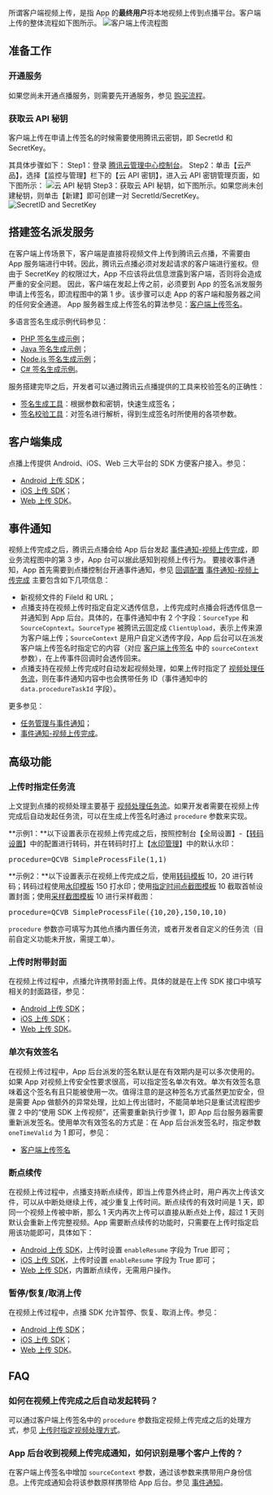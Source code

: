 <!-- ## 简介

随着终端用户个性化的需求愈加强烈，简单的文字交互已经不能满足用户的分享诉求。腾讯云点播支持用户将客户端上的视频文件直接上传到云端，并与点播的其它业务功能（比如转码、截图、防盗链等）无缝结合。

## 上传流程

![](//mc.qcloudimg.com/static/img/1cb47b70ba7ab12ddf161f9576ca6849/image.png)

上图为客户端上传流程示意图，主要有4个参与对象，分别是：客户端、App 服务器、腾讯云点播系统 VOD 和腾讯云存储系统 COS。下面对流程图中的各步骤进行详细说明。

### 第一步：客户端从 App 服务器获取上传签名

客户端上传文件到腾讯云之前，VOD 需要检查客户端的上传行为是否已获得 App 服务器的授权。因此，客户端必须先从 App 服务器获取上传签名，并在请求上传信息时将该签名传递给 VOD。VOD 校验签名，只有在校验结果为“签名合法”的情况下，才允许客户端进行后续上传操作。

App 服务器生成签名的方式参照[客户端上传签名](/document/product/266/9221)。

***注意***：***千万不要*** 将 API 密钥（即 Secret ID 和 Secret Key）直接暴露给客户端，该信息一旦泄露可能引发严重的安全问题。API 密钥应只由 App 服务器保管。

### 第二步：客户端向 VOD 发起上传

客户端将文件上传到 COS 前，需要知道目标 COS Bucket、路径等信息。客户端向 VOD 发起上传，获取上传 COS 所需的信息。VOD 签名校验通过后为其分配上传信息。

客户端请求上传信息时，可以选择只上传视频（只请求视频文件的上传信息），或者同时上传视频和封面（同时请求视频文件和封面文件的上传信息）。

### 第三步：客户端向 COS 上传文件

客户端根据之前发起上传时获取的上传信息，调用 COS 的上传接口完成文件上传。

### 第四步：客户端向 VOD 确认上传

客户端成功上传文件到 COS 后，需要向 VOD 发起确认请求。收到确认上传的请求后，VOD 将返回视频的 fileId、视频播放地址、封面图片地址（如果有）等信息，并按照用户的要求对上传后的视频进行转码、打水印、截图等操作。

## 上传方式

### SDK

为了方便用户开发客户端上传功能，云点播提供了多种平台的 SDK：

* [Android SDK](/document/product/266/9237)
* [iOS SDK](/document/product/266/9238)
* [Web SDK](/document/product/266/9239)

SDK 封装了客户端和 VOD、COS 交互的细节，上传流程中的第二步到第四步，只需调用 SDK 中的一个接口即可全部完成。因此 ***强烈推荐*** 用户在 App 中集成点播提供的 SDK 来实现客户端上传。 -->



<!-- 
## 客户端视频上传综述

所谓客户端视频上传，是指 App 的**最终用户**将本地 App 上视频上传到点播平台。与服务端上传相比，客户端上传一般是由 App 的最终用户执行的，故而 App**不**应该也**不**可以将 API 秘钥(即 SecretId 和 SecretKey )暴露给客户端。

客户端上传的大致流程如下图所示。其中，1、2 步是由 App 服务端发起的，3、4、5 步是由点播后台发起的。

![架构图](//mc.qcloudimg.com/static/img/434ab4671cfee79a7556ebcc0abdf49c/image.jpg)

### 获取签名

对应客户端视频上传业务逻辑图中的第 1 步。
点播服务端需要对所有视频上传请求进行校验，但 App 又不应该将 API 秘钥直接暴露给客户端。因此客户端在发起视频上传之前，需要在 App 后台申请上传签名。除了用作鉴权凭证之外，对视频的属性设置、视频上传完成之后的处理方式等，也都可以在上传签名中设置。

参见：[客户端上传签名](/document/product/266/9221)。

### 使用 SDK 上传视频

对应客户端视频上传业务逻辑图中的第 2 步。
点播提供了 iOS/Android/Web 三端的视频上传 SDK：

1. [iOS SDK](/document/product/266/7836)；
2. [Android SDK](/document/product/266/7837)；
3. [Web SDK](/document/product/266/7938)。

## 视频上传事件通知

对应客户端视频上传业务逻辑图中的第 3 步。
视频上传成功之后，如果 App 配置了视频上传完成通知，则点播会依照 App 配置的方式发起事件通知。
参见：[事件通知-视频上传完成](/document/product/266/7830)。

## 安全相关

### 单次有效签名

客户端从签名派发服务器中获取到了上传签名后，申请上传时点播后台首先会检验签名的合法性，并且会记录该签名已被使用。客户端再次上传的时候需要再从签名派发服务器中获取上传签名，这样可以有效的防止客户端获取一次签名后无限制上传视频的问题。

### 限制用户上传文件大小
暂不支持，敬请期待。 -->



所谓客户端视频上传，是指 App 的**最终用户**将本地视频上传到点播平台。客户端上传的整体流程如下图所示。
![客户端上传流程图](//mc.qcloudimg.com/static/img/3ae581b8979639214fa9f355d03e940b/image.png)


## 准备工作

### 开通服务
如果您尚未开通点播服务，则需要先开通服务，参见 [购买流程](/document/product/266/2839)。

### 获取云 API 秘钥
客户端上传在申请上传签名的时候需要使用腾讯云密钥，即 SecretId 和 SecretKey。

其具体步骤如下：
Step1：登录 [腾讯云管理中心控制台](https://console.cloud.tencent.com/)。
Step2：单击【云产品】，选择【监控与管理】栏下的【云 API 密钥】，进入云 API 密钥管理页面，如下图所示：
![云 API 秘钥](//mccdn.qcloud.com/img568f5fb824757.png)
Step3：获取云 API 秘钥，如下图所示。如果您尚未创建秘钥，则单击【新建】即可创建一对 SecretId/SecretKey。
![SecretID and SecretKey](//mc.qcloudimg.com/static/img/23f95aaa97adf3eeae3bf90470fe5122/image.png)

## 搭建签名派发服务

在客户端上传场景下，客户端是直接将视频文件上传到腾讯云点播，不需要由 App 服务端进行中转。因此，腾讯云点播必须对发起请求的客户端进行鉴权。但由于 SecretKey 的权限过大，App 不应该将此信息泄露到客户端，否则将会造成严重的安全问题。
因此，客户端在发起上传之前，必须要到 App 的签名派发服务申请上传签名，即流程图中的第 1 步。该步骤可以走 App 的客户端和服务器之间的任何安全通道。
App 服务器生成上传签名的算法参见：[客户端上传签名](/document/product/266/9221)。

多语言签名生成示例代码参见：

- [PHP 签名生成示例](/document/product/266/10638#php-.E7.AD.BE.E5.90.8D.E7.A4.BA.E4.BE.8B)；
- [Java 签名生成示例](/document/product/266/10638#java-.E7.AD.BE.E5.90.8D.E7.A4.BA.E4.BE.8B)；
- [Node.js 签名生成示例](/document/product/266/10638#node.js-.E7.AD.BE.E5.90.8D.E7.A4.BA.E4.BE.8B)；
- [C# 签名生成示例](/document/product/266/10638#c.23-.E7.AD.BE.E5.90.8D.E7.A4.BA.E4.BE.8B)。

服务搭建完毕之后，开发者可以通过腾讯云点播提供的工具来校验签名的正确性：

- [签名生成工具](https://video.qcloud.com/signature/ugcgenerate.html)：根据参数和密钥，快速生成签名；
- [签名校验工具](https://video.qcloud.com/signature/ugcdecode.html)：对签名进行解析，得到生成签名时所使用的各项参数。

## 客户端集成
点播上传提供 Android、iOS、Web 三大平台的 SDK 方便客户接入。参见：
- [Android 上传 SDK](/document/product/266/9539)；
- [iOS 上传 SDK](/document/product/266/13793)；
- [Web 上传 SDK](/document/product/266/9239)。


## 事件通知

视频上传完成之后，腾讯云点播会给 App 后台发起 [事件通知-视频上传完成](/document/product/266/7830)，即业务流程图中的第 3 步，App 台可以据此感知到视频上传行为。
要接收事件通知，App 首先需要到点播控制台开通事件通知，参见 [回调配置](/document/product/266/14058#.E5.9B.9E.E8.B0.83.E9.85.8D.E7.BD.AE)
 [事件通知-视频上传完成](/document/product/266/7830) 主要包含如下几项信息：

- 新视频文件的 FileId 和 URL；
- 点播支持在视频上传时指定自定义透传信息，上传完成时点播会将透传信息一并通知到 App 后台。具体的，在事件通知中有 2 个字段：`SourceType` 和 `SourceCopntext`。`SourceType` 被腾讯云固定成 `ClientUpload`，表示上传来源为客户端上传；`SourceContext` 是用户自定义透传字段，App 后台可以在派发客户端上传签名时指定它的内容（对应 [客户端上传签名](/document/product/266/9221) 中的 `sourceContext` 参数），在上传事件回调时会透传回来。
- 点播支持在视频上传完成时自动发起视频处理，如果上传时指定了 [视频处理任务流](/document/product/266/11700)，则在事件通知内容中也会携带任务 ID（事件通知中的 `data.procedureTaskId` 字段）。

更多参见：
- [任务管理与事件通知](/document/product/266/7829)；
- [事件通知-视频上传完成](/document/product/266/7830)。

## 高级功能

### 上传时指定任务流
上文提到点播的视频处理主要基于 [视频处理任务流](/document/product/266/11700)。如果开发者需要在视频上传完成后自动发起任务流，可以在生成上传签名时通过 `procedure` 参数来实现。

**示例1：**以下设置表示在视频上传完成之后，按照控制台【全局设置】-【[转码设置](https://cloud.tencent.com/document/product/266/14058#.E8.BD.AC.E7.A0.81.E8.AE.BE.E7.BD.AE)】中的配置进行转码，并在转码时打上【[水印管理](https://cloud.tencent.com/document/product/266/14059)】中的默认水印：

<pre>
procedure=QCVB_SimpleProcessFile(1,1)
</pre>

**示例2：**以下设置表示在视频上传完成之后，使用[转码模板](https://cloud.tencent.com/document/product/266/11701#.E8.BD.AC.E7.A0.81.E6.A8.A1.E6.9D.BF) 10，20 进行转码；转码过程使用[水印模板](https://cloud.tencent.com/document/product/266/11701#.E6.B0.B4.E5.8D.B0.E6.A8.A1.E6.9D.BF) 150 打水印；使用[指定时间点截图模板](https://cloud.tencent.com/document/product/266/11702#.E6.8C.87.E5.AE.9A.E6.97.B6.E9.97.B4.E7.82.B9.E6.88.AA.E5.9B.BE.E6.A8.A1.E6.9D.BF) 10 截取首帧设置封面；使用[采样截图模板](https://cloud.tencent.com/document/product/266/11702#.E9.87.87.E6.A0.B7.E6.88.AA.E5.9B.BE.E6.A8.A1.E6.9D.BF) 10 进行采样截图：

<pre>
procedure=QCVB_SimpleProcessFile({10,20},150,10,10)
</pre>

`procedure` 参数亦可填写为其他点播内置任务流，或者开发者自定义的任务流（目前自定义功能未开放，需提工单）。

### 上传时附带封面
在视频上传过程中，点播允许携带封面上传。具体的就是在上传 SDK 接口中填写相关的封面路径，参见：

- [Android 上传 SDK](/document/product/266/9539)；
- [iOS 上传 SDK](/document/product/266/13793)；
- [Web 上传 SDK](/document/product/266/9239)。

### 单次有效签名

在视频上传过程中，App 后台派发的签名默认是在有效期内是可以多次使用的。如果 App 对视频上传安全性要求很高，可以指定签名单次有效。单次有效签名意味着这个签名有且只能被使用一次。值得注意的是这种签名方式虽然更加安全，但是需要 App 做额外的异常处理，比如上传出错时，不能简单地只是重试流程图步骤 2 中的“使用 SDK 上传视频”，还需要重新执行步骤 1，即 App 后台服务器需要重新派发签名。使用单次有效签名的方式是：在 App 后台派发签名时，指定参数 `oneTimeValid` 为 1 即可，参见：
- [客户端上传签名](/document/product/266/9221)

### 断点续传
在视频上传过程中，点播支持断点续传，即当上传意外终止时，用户再次上传该文件，可以从中断处继续上传，减少重复上传时间。断点续传的有效时间是 1 天，即同一个视频上传被中断，那么 1 天内再次上传可以直接从断点处上传，超过 1 天则默认会重新上传完整视频。App 需要断点续传的功能时，只需要在上传时指定启用该功能即可，具体如下：
- [Android 上传 SDK](/document/product/266/9539)，上传时设置 `enableResume` 字段为 True 即可；
- [iOS 上传 SDK](/document/product/266/13793)，上传时设置 `enableResume` 字段为 True 即可；
- [Web 上传 SDK](/document/product/266/9239)，内置断点续传，无需用户操作。


### 暂停/恢复/取消上传
在视频上传过程中，点播 SDK 允许暂停、恢复、取消上传。参见：
- [Android 上传 SDK](/document/product/266/9539)；
- [iOS 上传 SDK](/document/product/266/13793)；
- [Web 上传 SDK](/document/product/266/9239)。

## FAQ

### 如何在视频上传完成之后自动发起转码？
可以通过客户端上传签名中的 `procedure` 参数指定视频上传完成之后的处理方式，参见 [上传时指定视频处理方式](#.E4.B8.8A.E4.BC.A0.E6.97.B6.E6.8C.87.E5.AE.9A.E8.A7.86.E9.A2.91.E5.A4.84.E7.90.86.E6.96.B9.E5.BC.8F)。

### App 后台收到视频上传完成通知，如何识别是哪个客户上传的？
在客户端上传签名中增加 `sourceContext` 参数，通过该参数来携带用户身份信息。上传完成通知会将该参数原样携带给 App 后台。参见 [事件通知](#.E4.BA.8B.E4.BB.B6.E9.80.9A.E7.9F.A5)。
